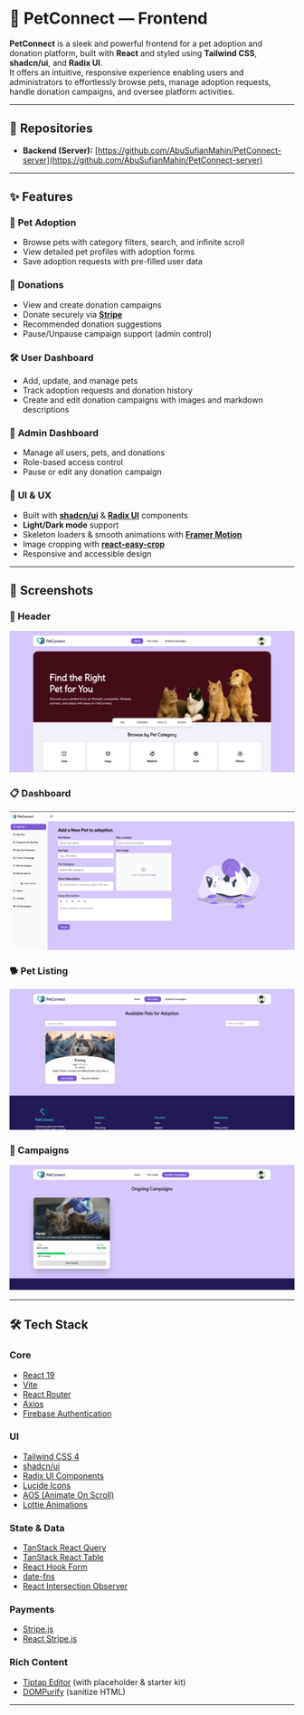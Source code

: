 # 🐾 PetConnect — Frontend

**PetConnect** is a sleek and powerful frontend for a pet adoption and donation platform, built with **React** and styled using **Tailwind CSS**, **shadcn/ui**, and **Radix UI**.  
It offers an intuitive, responsive experience enabling users and administrators to effortlessly browse pets, manage adoption requests, handle donation campaigns, and oversee platform activities.

---
## 🔗 Repositories
- **Backend (Server):** [https://github.com/AbuSufianMahin/PetConnect-server](https://github.com/AbuSufianMahin/PetConnect-server)

---

## ✨ Features

### 🐶 **Pet Adoption**
- Browse pets with category filters, search, and infinite scroll
- View detailed pet profiles with adoption forms
- Save adoption requests with pre-filled user data

### 💝 **Donations**
- View and create donation campaigns
- Donate securely via **[Stripe](https://stripe.com/)**
- Recommended donation suggestions
- Pause/Unpause campaign support (admin control)

### 🛠 **User Dashboard**
- Add, update, and manage pets
- Track adoption requests and donation history
- Create and edit donation campaigns with images and markdown descriptions

### 👑 **Admin Dashboard**
- Manage all users, pets, and donations
- Role-based access control
- Pause or edit any donation campaign

### 🎨 **UI & UX**
- Built with **[shadcn/ui](https://ui.shadcn.com/)** & **[Radix UI](https://www.radix-ui.com/)** components
- **Light/Dark mode** support
- Skeleton loaders & smooth animations with **[Framer Motion](https://www.framer.com/motion/)**
- Image cropping with **[react-easy-crop](https://github.com/ValentinH/react-easy-crop)**
- Responsive and accessible design

---

## 📸 Screenshots

### 🐾 Header  
![Header](https://github.com/AbuSufianMahin/PetConnect-client/raw/main/src/assets/sections%20screenshots/Header.png)

### 📋 Dashboard  
![Dashboard](https://github.com/AbuSufianMahin/PetConnect-client/raw/main/src/assets/sections%20screenshots/Dashboard.png)

### 🐕 Pet Listing  
![Pet Listing](https://github.com/AbuSufianMahin/PetConnect-client/raw/main/src/assets/sections%20screenshots/petListing.png)

### 💝 Campaigns  
![Campaigns](https://github.com/AbuSufianMahin/PetConnect-client/raw/main/src/assets/sections%20screenshots/Campaigns.png)

---

## 🛠 Tech Stack

### **Core**
- [React 19](https://reactjs.org/)
- [Vite](https://vitejs.dev/)
- [React Router](https://reactrouter.com/)
- [Axios](https://axios-http.com/)
- [Firebase Authentication](https://firebase.google.com/products/auth)

### **UI**
- [Tailwind CSS 4](https://tailwindcss.com/)
- [shadcn/ui](https://ui.shadcn.com/)
- [Radix UI Components](https://www.radix-ui.com/)
- [Lucide Icons](https://lucide.dev/)
- [AOS (Animate On Scroll)](https://michalsnik.github.io/aos/)
- [Lottie Animations](https://airbnb.io/lottie/)

### **State & Data**
- [TanStack React Query](https://tanstack.com/query/latest)
- [TanStack React Table](https://tanstack.com/table/latest)
- [React Hook Form](https://react-hook-form.com/)
- [date-fns](https://date-fns.org/)
- [React Intersection Observer](https://github.com/thebuilder/react-intersection-observer)

### **Payments**
- [Stripe.js](https://stripe.com/docs/js)
- [React Stripe.js](https://stripe.com/docs/stripe-js/react)

### **Rich Content**
- [Tiptap Editor](https://tiptap.dev/) (with placeholder & starter kit)
- [DOMPurify](https://github.com/cure53/DOMPurify) (sanitize HTML)

---
